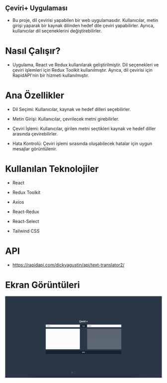 ## Çeviri+ Uygulaması

- Bu proje, dil çevirisi yapabilen bir web uygulamasıdır. Kullanıcılar, metin girişi yaparak bir kaynak dilinden hedef dile çeviri yapabilirler. Ayrıca, kullanıcılar dil seçeneklerini değiştirebilirler.

# Nasıl Çalışır?

- Uygulama, React ve Redux kullanılarak geliştirilmiştir. Dil seçenekleri ve çeviri işlemleri için Redux Toolkit kullanılmıştır. Ayrıca, dil çevirisi için RapidAPI'nin bir hizmeti kullanılmıştır.

# Ana Özellikler

- Dil Seçimi: Kullanıcılar, kaynak ve hedef dilleri seçebilirler.

- Metin Girişi: Kullanıcılar, çevrilecek metni girebilirler.

- Çeviri İşlemi: Kullanıcılar, girilen metni seçtikleri kaynak ve hedef diller arasında çevirebilirler.

- Hata Kontrolü: Çeviri işlemi sırasında oluşabilecek hatalar için uygun mesajlar görüntülenir.

# Kullanılan Teknolojiler

- React

- Redux Toolkit

- Axios

- React-Redux

- React-Select

- Tailwind CSS

# API

- https://rapidapi.com/dickyagustin/api/text-translator2/

# Ekran Görüntüleri

![Translate](/translate.gif)
